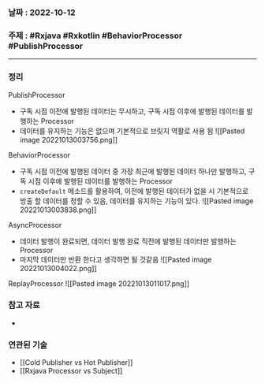 ### 날짜 : 2022-10-12
### 주제 : #Rxjava #Rxkotlin #BehaviorProcessor #PublishProcessor
----
### 정리
 PublishProcessor
 - 구독 시점 이전에 발행된 데이터는 무시하고, 구독 시점 이후에 발행된 데이터를 발행하는 Processor
 - 데이터를 유지하는 기능은 없으며 기본적으로 브릿지 역활로 사용 됨
 ![[Pasted image 20221013003756.png]]

BehaviorProcessor
-   구독 시점 이전에 발행된 데이터 중 가장 최근에 발행된 데이터 하나만 발행하고, 구독 시점 이후에 발행된 데이터를 발행하는 Processor
-   `createDefault` 메소드를 활용하여, 이전에 발행된 데이터가 없을 시 기본적으로 방출 할 데이터를 정할 수 있음, 데이터를 유지하는 기능이 있다.
![[Pasted image 20221013003838.png]]

AsyncProcessor
-  데이터 발행이 완료되면, 데이터 발행 완료 직전에 발행된 데이터만 발행하는 Processor
-  마지막 데이터만 반환 한다고 생각하면 될 것같음
![[Pasted image 20221013004022.png]]

ReplayProcessor
![[Pasted image 20221013011017.png]]
### 참고 자료
- 

### 연관된 기술
- [[Cold Publisher vs Hot Publisher]]
- [[Rxjava Processor vs Subject]]